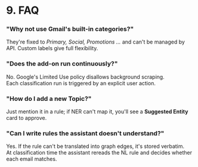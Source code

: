 # 9. FAQ

### "Why not use Gmail's built-in categories?"

They're fixed to *Primary, Social, Promotions …* and can't be managed by API.
Custom labels give full flexibility.

### "Does the add-on run continuously?"

No. Google's Limited Use policy disallows background scraping.  
Each classification run is triggered by an explicit user action.

### "How do I add a new Topic?"

Just mention it in a rule; if NER can't map it, you'll see a **Suggested Entity** card to approve.

### "Can I write rules the assistant doesn't understand?"

Yes. If the rule can't be translated into graph edges, it's stored verbatim.  
At classification time the assistant rereads the NL rule and decides whether each email matches.